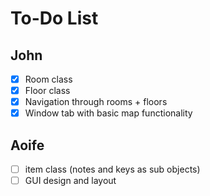 # To-Do List
## John
- [X] Room class
- [X] Floor class
- [X] Navigation through rooms + floors
- [X] Window tab with basic map functionality
## Aoife
- [ ] item class (notes and keys as sub objects) 
- [ ] GUI design and layout
